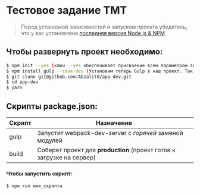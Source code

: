 ﻿# Тестовое задание TMT

> Перед установкой зависимостей и запуском проекта убедитесь, что у вас установлена [последняя версия Node.js & NPM](https://nodejs.org/en/download/current/) 

##  Чтобы развернуть проект необходимо:
```sh
$ npm init --yes (ключ --yes обеспечивает присвоение всем параметром значений по умолчанию) 
$ npm install gulp --save-dev (Установим теперь Gulp в наш проект. Так как Gulp нужен только для разработки, устанавливаем его в виде dev-зависимости (ключ --save-dev или -D)) 
$ git clone git@github.com:Abzalit0/app-dev.git
$ cd app-dev
$ yarn
```

## Скрипты package.json:

| Скрипт | Назначение |
| ------ | ------ |
| gulp | Запустит webpack-dev-server с _горячей_ заменой модулей |
| build | Соберет проект для **production** (проект готов к загрузке на сервер) |


#### Чтобы запустить скрипт:
```sh
$ npm run имя_скрипта
```

